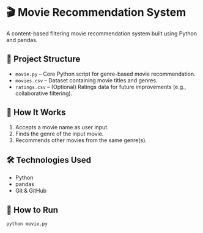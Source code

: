 # 🎬 Movie Recommendation System

A content-based filtering movie recommendation system built using Python and pandas.

## 📂 Project Structure

- `movie.py` – Core Python script for genre-based movie recommendation.
- `movies.csv` – Dataset containing movie titles and genres.
- `ratings.csv` – (Optional) Ratings data for future improvements (e.g., collaborative filtering).

## 🧠 How It Works

1. Accepts a movie name as user input.
2. Finds the genre of the input movie.
3. Recommends other movies from the same genre(s).

## 🛠 Technologies Used

- Python
- pandas
- Git & GitHub

## 🚀 How to Run

```bash
python movie.py

